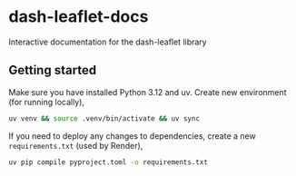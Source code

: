 # dash-leaflet-docs

Interactive documentation for the dash-leaflet library

## Getting started

Make sure you have installed Python 3.12 and uv. Create new environment (for running locally),

```bash
uv venv && source .venv/bin/activate && uv sync
```

If you need to deploy any changes to dependencies, create a new `requirements.txt` (used by Render),

```bash
uv pip compile pyproject.toml -o requirements.txt
```
